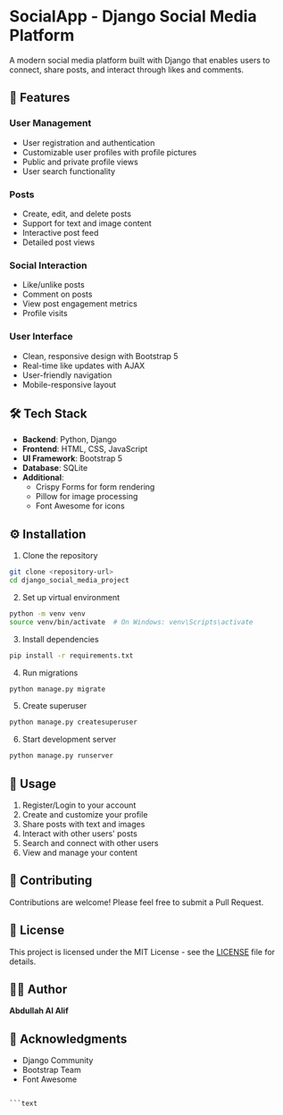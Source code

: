 # SocialApp - Django Social Media Platform

A modern social media platform built with Django that enables users to connect, share posts, and interact through likes and comments.

## 🌟 Features

### User Management
- User registration and authentication
- Customizable user profiles with profile pictures
- Public and private profile views
- User search functionality

### Posts
- Create, edit, and delete posts
- Support for text and image content
- Interactive post feed
- Detailed post views

### Social Interaction
- Like/unlike posts
- Comment on posts
- View post engagement metrics
- Profile visits

### User Interface
- Clean, responsive design with Bootstrap 5
- Real-time like updates with AJAX
- User-friendly navigation
- Mobile-responsive layout

## 🛠️ Tech Stack

- **Backend**: Python, Django
- **Frontend**: HTML, CSS, JavaScript
- **UI Framework**: Bootstrap 5
- **Database**: SQLite
- **Additional**: 
  - Crispy Forms for form rendering
  - Pillow for image processing
  - Font Awesome for icons

## ⚙️ Installation

1. Clone the repository
```bash
git clone <repository-url>
cd django_social_media_project
```

2. Set up virtual environment
```bash
python -m venv venv
source venv/bin/activate  # On Windows: venv\Scripts\activate
```

3. Install dependencies
```bash
pip install -r requirements.txt
```

4. Run migrations
```bash
python manage.py migrate
```

5. Create superuser
```bash
python manage.py createsuperuser
```

6. Start development server
```bash
python manage.py runserver
```

## 📱 Usage

1. Register/Login to your account
2. Create and customize your profile
3. Share posts with text and images
4. Interact with other users' posts
5. Search and connect with other users
6. View and manage your content

## 🤝 Contributing

Contributions are welcome! Please feel free to submit a Pull Request.

## 📄 License

This project is licensed under the MIT License - see the [LICENSE](LICENSE) file for details.

## 👨‍💻 Author

**Abdullah Al Alif**

## 🙏 Acknowledgments

- Django Community
- Bootstrap Team
- Font Awesome
```

```text
